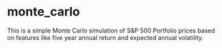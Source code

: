 # monte_carlo
This is a simple Monte Carlo simulation of S&P 500 Portfolio prices based on features like five year annual return and expected annual volatility.

